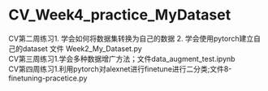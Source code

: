 # CV_Week4_practice_MyDataset
CV第二周练习1. 学会如何将数据集转换为自己的数据 2. 学会使用pytorch建立自己的dataset  文件 Week2_My_Dataset.py  
CV第三周练习1.学会多种数据增广方法；文件data_augment_test.ipynb  
CV第四周练习1.利用pytorch对alexnet进行finetune进行二分类;文件8-finetuning-pracetice.py
